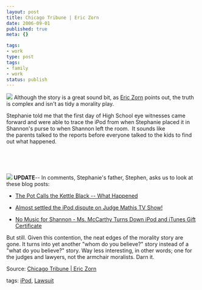 ```yaml
---
layout: post
title: Chicago Tribune | Eric Zorn
date: 2006-09-01
published: true
meta: {}

tags:
- work
type: post
tags:
- family
- work
status: publish
---
```



[![](http://blog.andyeick.com/content/binary/WindowsLiveWriter/ChicagoTribuneEricZorn_127D0/backtoschool8.jpg)](http://www.flickr.com/photos/67603667@N00/230549832) Although the story is a great sound bit, as [Eric Zorn](http://blogs.chicagotribune.com/news_columnists_ezorn/) points out, the truth is complex and isn't as tidy a morality play.



Stephanie told me that the first day of High School eye witnesses came forward and were able to trace the iPod from when Stephanie placed it in Shannon's purse to when Shannon left the room.  It sounds like the parents talked to the reports before everyone talked to the kids to find out what happened.



 



 

<!-- blockquote  -->

**[![](http://blog.andyeick.com/content/binary/WindowsLiveWriter/ChicagoTribuneEricZorn_127D0/zorn%5B6%5D.png)](http://blogs.chicagotribune.com/news_columnists_ezorn/) UPDATE**-- In comments, Stephanie's father, Stephen, asks us to look at these blog posts:

- [The Pot Calls the Kettle Black -- What Happened](http://blog.andyeick.com/2006/09/01/The+Pot+Calls+The+Kettle+Black+What+Happened.aspx)

- [Almost settled the iPod dispute on Judge Mathis TV Show!](http://blog.andyeick.com/2006/08/31/Almost+Settled+The+IPod+Dispute+On+Judge+Mathis+TV+Show.aspx)

- [No Music for Shannon - Ms. McCarthy Turns Down iPod and iTunes Gift Certificate ](http://blog.andyeick.com/2006/08/31/No+Music+For+Shannon+Ms+McCarthy+Turns+Down+IPod+And+ITunes+Gift+Certificate.aspx)



But still. Given this contention, the neat edges of the morality story are gone. It turns into yet another "whom do you believe?" story instead of a "what do you believe?" story. Way less interesting, in other words; one for the judges and lawyers, not the armchair moralists. Darn it.

<!-- endblockquote  -->

Source: [Chicago Tribune | Eric Zorn](http://blogs.chicagotribune.com/news_columnists_ezorn/2006/09/its_not_the_ipo.html#comments)



tags: [iPod](http://technorati.com/tag/iPod), [Lawsuit](http://technorati.com/tag/Lawsuit)


